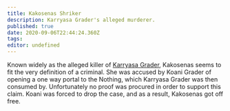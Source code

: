 ```yaml
---
title: Kakosenas Shriker
description: Karryasa Grader's alleged murderer.
published: true
date: 2020-09-06T22:44:24.360Z
tags: 
editor: undefined
---
```


Known widely as the alleged killer of [Karryasa Grader](/historical-figures/karryasa_grader "wikilink"), Kakosenas seems to fit the very definition of a criminal. She was accused by Koani Grader of opening a one way portal to the Nothing, which Karryasa Grader was then consumed by. Unfortunately no proof was procured in order to support this claim. Koani was forced to drop the case, and as a result, Kakosenas got off free.